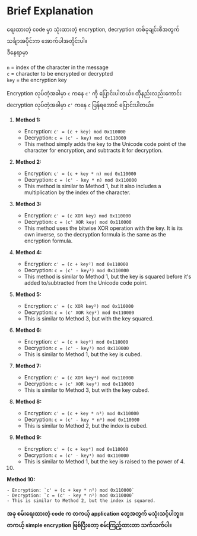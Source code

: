 # Brief Explanation

ရေးထားတဲ့ code မှာ သုံးထားတဲ့ encryption, decryption တစ်ခုချင်းစီအတွက် သင်္ချာအပိုင်းက အောက်ပါအတိုင်းပါ။  
ဒီနေရာမှာ   

`n` = index of the character in the message    
`c` = character to be encrypted or decrypted  
`key` = the encryption key  

Encryption လုပ်တဲ့အခါမှာ `c` ကနေ `c'` ကို ပြောင်းပါတယ်။  ထိုနည်းလည်းကောင်း decryption လုပ်တဲ့အခါမှာ `c'` ကနေ `c` ပြန်ရအောင် ပြောင်းပါတယ်။  

1. **Method 1:**

    - Encryption: `c' = (c + key) mod 0x110000`
    - Decryption: `c = (c' - key) mod 0x110000`
    - This method simply adds the key to the Unicode code point of the character for encryption, and subtracts it for decryption.

2. **Method 2:**

    - Encryption: `c' = (c + key * n) mod 0x110000`
    - Decryption: `c = (c' - key * n) mod 0x110000`
    - This method is similar to Method 1, but it also includes a multiplication by the index of the character.

3. **Method 3:**

    - Encryption: `c' = (c XOR key) mod 0x110000`
    - Decryption: `c = (c' XOR key) mod 0x110000`
    - This method uses the bitwise XOR operation with the key. It is its own inverse, so the decryption formula is the same as the encryption formula.

4. **Method 4:**

    - Encryption: `c' = (c + key²) mod 0x110000`
    - Decryption: `c = (c' - key²) mod 0x110000`
    - This method is similar to Method 1, but the key is squared before it's added to/subtracted from the Unicode code point.

5. **Method 5:**

    - Encryption: `c' = (c XOR key²) mod 0x110000`
    - Decryption: `c = (c' XOR key²) mod 0x110000`
    - This is similar to Method 3, but with the key squared.

6. **Method 6:**

    - Encryption: `c' = (c + key³) mod 0x110000`
    - Decryption: `c = (c' - key³) mod 0x110000`
    - This is similar to Method 1, but the key is cubed.

7. **Method 7:**

    - Encryption: `c' = (c XOR key³) mod 0x110000`
    - Decryption: `c = (c' XOR key³) mod 0x110000`
    - This is similar to Method 3, but with the key cubed.

8. **Method 8:**

    - Encryption: `c' = (c + key * n³) mod 0x110000`
    - Decryption: `c = (c' - key * n³) mod 0x110000`
    - This is similar to Method 2, but the index is cubed.

9. **Method 9:**

    - Encryption: `c' = (c + key⁴) mod 0x110000`
    - Decryption: `c = (c' - key⁴) mod 0x110000`
    - This is similar to Method 1, but the key is raised to the power of 4.

10.

 **Method 10:**

    - Encryption: `c' = (c + key * n²) mod 0x110000`
    - Decryption: `c = (c' - key * n²) mod 0x110000`
    - This is similar to Method 2, but the index is squared.

**အခု စမ်းရေးထားတဲ့ code က တကယ့် application တွေအတွက် မသုံးသင့်ပါဘူး။**  
**တကယ့် simple encryption ဖြစ်ပြီးတော့ စမ်းကြည့်ထားတာ သက်သက်ပါ။**  

